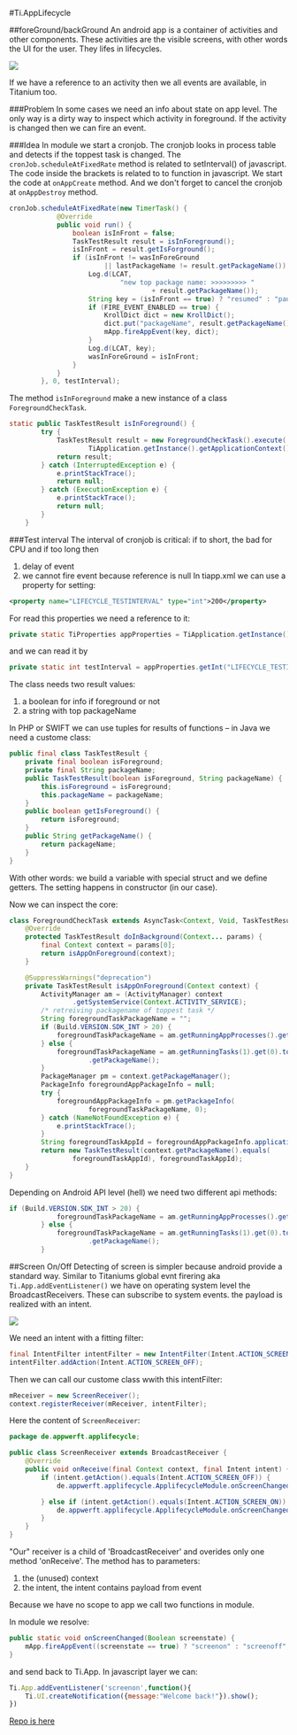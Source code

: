 #Ti.AppLifecycle


##foreGround/backGround
An android app is a container of activities and other components. These activities are the visible screens, with other words the UI for the user. They lifes in lifecycles. 

![](https://developer.android.com/images/activity_lifecycle.png)

If we have a reference to an activity then we  all events are available, in Titanium too.

###Problem 
In some cases we need an info about state on app level. The only way is a dirty way to inspect which activity in foreground. If the activity is changed then we can fire an event.

###Idea
In module we start a cronjob. The cronjob looks in process table and detects if the toppest task is changed. The `cronJob.scheduleAtFixedRate` method is related to setInterval() of javascript. The code inside the brackets is related to to function in javascript. We start the code at `onAppCreate` method. And we don't forget to cancel the cronjob at `onAppDestroy` method.
```java
cronJob.scheduleAtFixedRate(new TimerTask() {
			@Override
			public void run() {
				boolean isInFront = false;
				TaskTestResult result = isInForeground();
				isInFront = result.getIsForground();
				if (isInFront != wasInForeGround
						|| lastPackageName != result.getPackageName()) {
					Log.d(LCAT,
							"new top package name: >>>>>>>>> "
									+ result.getPackageName());
					String key = (isInFront == true) ? "resumed" : "paused";
					if (FIRE_EVENT_ENABLED == true) {
						KrollDict dict = new KrollDict();
						dict.put("packageName", result.getPackageName());
						mApp.fireAppEvent(key, dict);
					}
					Log.d(LCAT, key);
					wasInForeGround = isInFront;
				}
			}
		}, 0, testInterval);
```

The method `isInForeground`  make a new instance of a class `ForegroundCheckTask`.

```java
static public TaskTestResult isInForeground() {
		try {
			TaskTestResult result = new ForegroundCheckTask().execute(
					TiApplication.getInstance().getApplicationContext()).get();
			return result;
		} catch (InterruptedException e) {
			e.printStackTrace();
			return null;
		} catch (ExecutionException e) {
			e.printStackTrace();
			return null;
		}
	}
```
###Test interval
The interval of cronjob is critical: if to short, the bad for CPU and if too long then 
1. delay of event
2. we cannot fire event because reference is null
In tiapp.xml we can use a property for setting:
```xml
<property name="LIFECYCLE_TESTINTERVAL" type="int">200</property>
```
For read this properties we need a reference to it:
```java
private static TiProperties appProperties = TiApplication.getInstance().getAppProperties();
```

and we can read it by
```java
private static int testInterval = appProperties.getInt("LIFECYCLE_TESTINTERVAL", 1000);
```
The class needs two result values:
1. a boolean for info if foreground or not
2. a string with top packageName

In PHP or SWIFT we can use tuples for results of functions – in Java we need a custome class:
```java
public final class TaskTestResult {
	private final boolean isForeground;
	private final String packageName;
	public TaskTestResult(boolean isForeground, String packageName) {
		this.isForeground = isForeground;
		this.packageName = packageName;
	}
	public boolean getIsForeground() {
		return isForeground;
	}
	public String getPackageName() {
		return packageName;
	}
}
```
With other words: we build a variable with special struct and we define getters. The setting happens in constructor (in our case).

Now we can inspect the core:
```java
class ForegroundCheckTask extends AsyncTask<Context, Void, TaskTestResult> {
	@Override
	protected TaskTestResult doInBackground(Context... params) {
		final Context context = params[0];
		return isAppOnForeground(context);
	}

	@SuppressWarnings("deprecation")
	private TaskTestResult isAppOnForeground(Context context) {
		ActivityManager am = (ActivityManager) context
				.getSystemService(Context.ACTIVITY_SERVICE);
		/* retreiving packagename of toppest task */
		String foregroundTaskPackageName = "";
		if (Build.VERSION.SDK_INT > 20) {
			foregroundTaskPackageName = am.getRunningAppProcesses().get(0).processName;
		} else {
			foregroundTaskPackageName = am.getRunningTasks(1).get(0).topActivity
					.getPackageName();
		}
		PackageManager pm = context.getPackageManager();
		PackageInfo foregroundAppPackageInfo = null;
		try {
			foregroundAppPackageInfo = pm.getPackageInfo(
					foregroundTaskPackageName, 0);
		} catch (NameNotFoundException e) {
			e.printStackTrace();
		}
		String foregroundTaskAppId = foregroundAppPackageInfo.applicationInfo.packageName;
		return new TaskTestResult(context.getPackageName().equals(
				foregroundTaskAppId), foregroundTaskAppId);
	}
}

```
Depending on Android API level (hell) we need two different api methods:
```java
if (Build.VERSION.SDK_INT > 20) {
            foregroundTaskPackageName = am.getRunningAppProcesses().get(0).processName;
        } else {
            foregroundTaskPackageName = am.getRunningTasks(1).get(0).topActivity
                    .getPackageName();
        }
```




##Screen On/Off
Detecting of screen is simpler because android provide a standard way. Similar to Titaniums global evnt firering aka `Ti.App.addEventListener()` we have on operating system level the BroadcastReceivers. These can subscribe to system events. the payload is realized with an intent. 

![](https://raw.githubusercontent.com/AppWerft/TitaniumAndroidModuleDevelopment/master/images/Screen%20Shot%202016-07-21%20at%2014.07.02.png)

We need an intent with a fitting filter:
```java
final IntentFilter intentFilter = new IntentFilter(Intent.ACTION_SCREEN_ON);
intentFilter.addAction(Intent.ACTION_SCREEN_OFF);
```		
Then we can call our custome class wwith this intentFilter:
```java
mReceiver = new ScreenReceiver();
context.registerReceiver(mReceiver, intentFilter);
```
Here the content  of `ScreenReceiver`:
```java
package de.appwerft.applifecycle;

public class ScreenReceiver extends BroadcastReceiver {
	@Override
	public void onReceive(final Context context, final Intent intent) {
		if (intent.getAction().equals(Intent.ACTION_SCREEN_OFF)) {
			de.appwerft.applifecycle.ApplifecycleModule.onScreenChanged(false);

		} else if (intent.getAction().equals(Intent.ACTION_SCREEN_ON)) {
			de.appwerft.applifecycle.ApplifecycleModule.onScreenChanged(true);
		}
	}
}
```
"Our" receiver is a child of 'BroadcastReceiver' and overides only one method 'onReceive'.  The method has to parameters:

1. the (unused) context
2. the intent, the intent contains payload from event

Because we have no scope to app we call two functions in module. 

In module we resolve:
```java
public static void onScreenChanged(Boolean screenstate) {
	mApp.fireAppEvent((screenstate == true) ? "screenon" : "screenoff", new KrollDict());
}
```
and send back to Ti.App. In javascript layer we can:
```javascript
Ti.App.addEventListener('screenon',function(){
	Ti.UI.createNotification({message:"Welcome back!"}).show();
})
```





[Repo is here](https://github.com/AppWerft/Ti.AppLifecyle)
